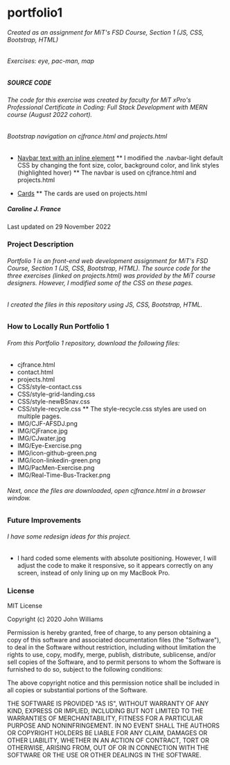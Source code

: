 # portfolio1
###### Created as an assignment for MiT's FSD Course, Section 1 (JS, CSS, Bootstrap, HTML)
######  Exercises: eye, pac-man, map
##### SOURCE CODE
###### The code for this exercise was created by faculty for MiT xPro's Professional Certificate in Coding: Full Stack Development with MERN course (August 2022 cohort).

###### Bootstrap navigation on cjfrance.html and projects.html
* [Navbar text with an inline element](https://getbootstrap.com/docs/5.2/components/navbar/)
** I modified the .navbar-light default CSS by changing the font size, color, background color, and link styles (highlighted hover)
** The navbar is used on cjfrance.html and projects.html

* [Cards](https://getbootstrap.com/docs/5.2/components/card/)
** The cards are used on projects.html

##### Caroline J. France
Last updated on 29 November 2022

### Project Description
###### Portfolio 1 is an front-end web development assignment for MiT's FSD Course, Section 1 (JS, CSS, Bootstrap, HTML). The source code for the three exercises (linked on projects.html) was provided by the MiT course designers. However, I modified some of the CSS on these pages.
###### I created the files in this repository using JS, CSS, Bootstrap, HTML.

### How to Locally Run Portfolio 1
###### From this Portfolio 1 repository, download the following files:
* cjfrance.html
* contact.html
* projects.html
* CSS/style-contact.css
* CSS/style-grid-landing.css
* CSS/style-newBSnav.css
* CSS/style-recycle.css
** The style-recycle.css styles are used on multiple pages.
* IMG/CJF-AFSDJ.png
* IMG/CjFrance.jpg
* IMG/CJwater.jpg
* IMG/Eye-Exercise.png
* IMG/icon-github-green.png
* IMG/icon-linkedin-green.png
* IMG/PacMen-Exercise.png
* IMG/Real-Time-Bus-Tracker.png

###### Next, once the files are downloaded, open cjfrance.html in a browser window.

### Future Improvements
###### I have some redesign ideas for this project.
* I hard coded some elements with absolute positioning. However, I will adjust the code to make it responsive, so it appears correctly on any screen, instead of only lining up on my MacBook Pro.

### License
MIT License

Copyright (c) 2020 John Williams

Permission is hereby granted, free of charge, to any person obtaining a copy
of this software and associated documentation files (the "Software"), to deal
in the Software without restriction, including without limitation the rights
to use, copy, modify, merge, publish, distribute, sublicense, and/or sell
copies of the Software, and to permit persons to whom the Software is
furnished to do so, subject to the following conditions:

The above copyright notice and this permission notice shall be included in all
copies or substantial portions of the Software.

THE SOFTWARE IS PROVIDED "AS IS", WITHOUT WARRANTY OF ANY KIND, EXPRESS OR
IMPLIED, INCLUDING BUT NOT LIMITED TO THE WARRANTIES OF MERCHANTABILITY,
FITNESS FOR A PARTICULAR PURPOSE AND NONINFRINGEMENT. IN NO EVENT SHALL THE
AUTHORS OR COPYRIGHT HOLDERS BE LIABLE FOR ANY CLAIM, DAMAGES OR OTHER
LIABILITY, WHETHER IN AN ACTION OF CONTRACT, TORT OR OTHERWISE, ARISING FROM,
OUT OF OR IN CONNECTION WITH THE SOFTWARE OR THE USE OR OTHER DEALINGS IN THE
SOFTWARE.
